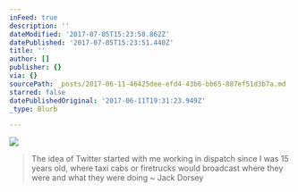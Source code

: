 ```yaml
---
inFeed: true
description: ''
dateModified: '2017-07-05T15:23:50.862Z'
datePublished: '2017-07-05T15:23:51.440Z'
title: ''
author: []
publisher: {}
via: {}
sourcePath: _posts/2017-06-11-46425dee-efd4-43b6-bb65-887ef51d3b7a.md
starred: false
datePublishedOriginal: '2017-06-11T19:31:23.949Z'
_type: Blurb

---
```

![](https://the-grid-user-content.s3-us-west-2.amazonaws.com/d34aa0b2-1883-4a6e-b477-c9cfecb581f5.jpg)

> The idea of Twitter started with me working in dispatch since I was 15 years old, where taxi cabs or firetrucks would broadcast where they were and what they were doing ~ Jack Dorsey
>